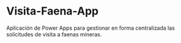 # Visita-Faena-App
Aplicación de Power Apps para gestionar en forma centralizada las solicitudes de visita a faenas mineras. 
